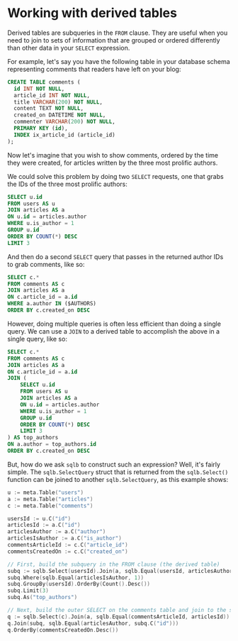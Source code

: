 # Working with derived tables

Derived tables are subqueries in the `FROM` clause. They are useful when you
need to join to sets of information that are grouped or ordered differently
than other data in your `SELECT` expression.

For example, let's say you have the following table in your database schema
representing comments that readers have left on your blog:

```sql
CREATE TABLE comments (
  id INT NOT NULL,
  article_id INT NOT NULL,
  title VARCHAR(200) NOT NULL,
  content TEXT NOT NULL,
  created_on DATETIME NOT NULL,
  commenter VARCHAR(200) NOT NULL,
  PRIMARY KEY (id),
  INDEX ix_article_id (article_id)
);
```

Now let's imagine that you wish to show comments, ordered by the time they were
created, for articles written by the three most prolific authors.

We could solve this problem by doing two `SELECT` requests, one that grabs the
IDs of the three most prolific authors:

```sql
SELECT u.id
FROM users AS u
JOIN articles AS a
ON u.id = articles.author
WHERE u.is_author = 1
GROUP u.id
ORDER BY COUNT(*) DESC
LIMIT 3
```

And then do a second `SELECT` query that passes in the returned author IDs to
grab comments, like so:

```sql
SELECT c.*
FROM comments AS c
JOIN articles AS a
ON c.article_id = a.id
WHERE a.author IN ($AUTHORS)
ORDER BY c.created_on DESC
```

However, doing multiple queries is often less efficient than doing a single
query. We can use a `JOIN` to a derived table to accomplish the above in a
single query, like so:

```sql
SELECT c.*
FROM comments AS c
JOIN articles AS a
ON c.article_id = a.id
JOIN (
    SELECT u.id
    FROM users AS u
    JOIN articles AS a
    ON u.id = articles.author
    WHERE u.is_author = 1
    GROUP u.id
    ORDER BY COUNT(*) DESC
    LIMIT 3
) AS top_authors
ON a.author = top_authors.id
ORDER BY c.created_on DESC
```

But, how do we ask `sqlb` to construct such an expression? Well, it's fairly
simple. The `sqlb.SelectQuery` struct that is returned from the `sqlb.Select()`
function can be joined to another `sqlb.SelectQuery`, as this example shows:

```go
u := meta.Table("users")
a := meta.Table("articles")
c := meta.Table("comments")

usersId := u.C("id")
articlesId := a.C("id")
articlesAuthor := a.C("author")
articlesIsAuthor := a.C("is_author")
commentsArticleId := c.C("article_id")
commentsCreatedOn := c.C("created_on")

// First, build the subquery in the FROM clause (the derived table)
subq := sqlb.Select(usersId).Join(a, sqlb.Equal(usersId, articlesAuthor))
subq.Where(sqlb.Equal(articlesIsAuthor, 1))
subq.GroupBy(usersId).OrderBy(Count().Desc())
subq.Limit(3)
subq.As("top_authors")

// Next, build the outer SELECT on the comments table and join to the subselect
q := sqlb.Select(c).Join(a, sqlb.Equal(commentsArticleId, articlesId))
q.Join(subq, sqlb.Equal(articlesAuthor, subq.C("id")))
q.OrderBy(commentsCreatedOn.Desc())
```
